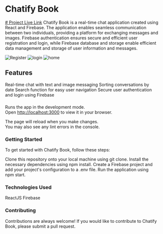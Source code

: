 
#  Chatify Book
[# Project Live Link](https://jovial-lollipop-8eecc3.netlify.app/register)
Chatify Book is a real-time chat application created using React and Firebase. The application enables seamless communication between two individuals, providing a platform for exchanging messages and images. Firebase authentication ensures secure and efficient user registration and login, while Firebase database and storage enable efficient data management and storage of user information and messages.

![Register](https://user-images.githubusercontent.com/91307741/230330801-16ac5982-1c42-468d-b619-20d4af85bb29.PNG)
![login](https://user-images.githubusercontent.com/91307741/230330814-7da204a4-ac6a-40e1-8964-e27441148ad7.PNG)
![home](https://user-images.githubusercontent.com/91307741/230330816-85762085-3f02-4d0f-bdfe-c6e219200b3e.PNG)

##  Features

Real-time chat with text and image messaging
Sorting conversations by date
Search function for easy user navigation
Secure user authentication and login using Firebase

###  

Runs the app in the development mode.\
Open [http://localhost:3000](http://localhost:3000) to view it in your browser.

The page will reload when you make changes.\
You may also see any lint errors in the console.

### Getting Started

To get started with Chatify Book, follow these steps:

Clone this repository onto your local machine using git clone.
Install the necessary dependencies using npm install.
Create a Firebase project and add your project's configuration to a .env file.
Run the application using npm start.

### Technologies Used
ReactJS
Firebase

### Contributing

Contributions are always welcome! If you would like to contribute to Chatify Book, please submit a pull request.

